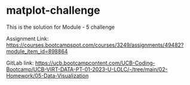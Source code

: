 # matplot-challenge

This is the solution for Module - 5 challenge

Assignment Link: https://courses.bootcampspot.com/courses/3249/assignments/49482?module_item_id=898864

GitLab link: https://ucb.bootcampcontent.com/UCB-Coding-Bootcamp/UCB-VIRT-DATA-PT-01-2023-U-LOLC/-/tree/main/02-Homework/05-Data-Visualization